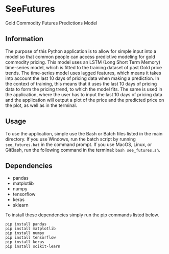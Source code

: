 # SeeFutures

Gold Commodity Futures Predictions Model

## Information

The purpose of this Python application is to allow for simple input into a model so that common people can access predictive modeling for gold commodity pricing. This model uses an LSTM (Long Short Term Memory) time-series model, which is fitted to the training dataset of past Gold price trends. The time-series model uses lagged features, which means it takes into account the last 10 days of pricing data when making a prediction. In the context of training, this means that it uses the last 10 days of pricing data to form the pricing trend, to which the model fits. The same is used in the application, where the user has to input the last 10 days of pricing data and the application will output a plot of the price and the predicted price on the plot, as well as in the terminal.

## Usage

To use the application, simple use the Bash or Batch files listed in the main directory. If you use Windows, run the batch script by running ```see_futures.bat``` in the command prompt. If you use MacOS, Linux, or GitBash, run the following command in the terminal: ```bash see_futures.sh```.

## Dependencies

- pandas
- matplotlib
- numpy
- tensorflow
- keras
- sklearn

To install these dependencies simply run the pip commands listed below.

```
pip install pandas
pip install matplotlib
pip install numpy
pip install tensorflow
pip install keras
pip install scikit-learn
```